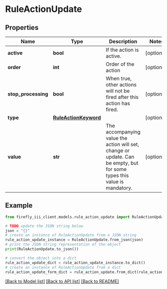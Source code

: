 # RuleActionUpdate


## Properties

Name | Type | Description | Notes
------------ | ------------- | ------------- | -------------
**active** | **bool** | If the action is active. | [optional] 
**order** | **int** | Order of the action | [optional] 
**stop_processing** | **bool** | When true, other actions will not be fired after this action has fired. | [optional] 
**type** | [**RuleActionKeyword**](RuleActionKeyword.md) |  | [optional] 
**value** | **str** | The accompanying value the action will set, change or update. Can be empty, but for some types this value is mandatory. | [optional] 

## Example

```python
from firefly_iii_client.models.rule_action_update import RuleActionUpdate

# TODO update the JSON string below
json = "{}"
# create an instance of RuleActionUpdate from a JSON string
rule_action_update_instance = RuleActionUpdate.from_json(json)
# print the JSON string representation of the object
print(RuleActionUpdate.to_json())

# convert the object into a dict
rule_action_update_dict = rule_action_update_instance.to_dict()
# create an instance of RuleActionUpdate from a dict
rule_action_update_form_dict = rule_action_update.from_dict(rule_action_update_dict)
```
[[Back to Model list]](../README.md#documentation-for-models) [[Back to API list]](../README.md#documentation-for-api-endpoints) [[Back to README]](../README.md)


